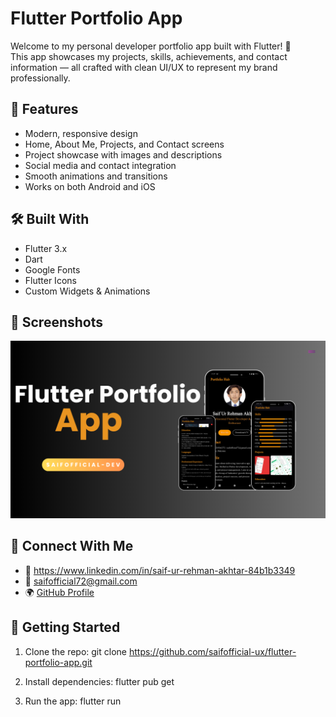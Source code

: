 # Flutter Portfolio App

Welcome to my personal developer portfolio app built with Flutter! 🚀  
This app showcases my projects, skills, achievements, and contact information — all crafted with clean UI/UX to represent my brand professionally.

## 📱 Features
- Modern, responsive design
- Home, About Me, Projects, and Contact screens
- Project showcase with images and descriptions
- Social media and contact integration
- Smooth animations and transitions
- Works on both Android and iOS

## 🛠️ Built With
- Flutter 3.x
- Dart
- Google Fonts
- Flutter Icons
- Custom Widgets & Animations

## 📸 Screenshots
![img alt](https://github.com/saifofficial-dev/flutter-portfolio-app/blob/f29164388a7c652aa255facb321a51ea021364ca/portfoilo%20app%20img.png)
## 🔗 Connect With Me
- 💼 https://www.linkedin.com/in/saif-ur-rehman-akhtar-84b1b3349
- 📧 saifofficial72@gmail.com
- 🌍 [GitHub Profile](https://github.com/saifofficial-ux)

## 🚀 Getting Started

1. Clone the repo:
   git clone https://github.com/saifofficial-ux/flutter-portfolio-app.git
   
2. Install dependencies:
   flutter pub get
   
3. Run the app:
   flutter run
